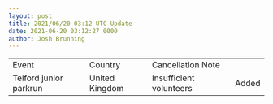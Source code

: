 ```yaml
---
layout: post
title: 2021/06/20 03:12 UTC Update
date: 2021-06-20 03:12:27 0000
author: Josh Brunning
---
```


<table style='width: 100%'>
    <tr>
        <td>Event</td>
        <td>Country</td>
        <td>Cancellation Note</td>
        <td></td>
    </tr>
    <tr>
        <td>Telford junior parkrun</td>
        <td>United Kingdom</td>
        <td>Insufficient volunteers</td>
        <td>Added</td>
    </tr>
